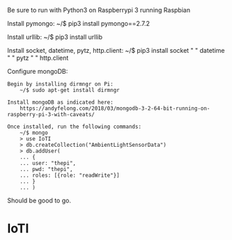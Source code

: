 Be sure to run with Python3 on Raspberrypi 3 running Raspbian

Install pymongo:
	~/$ pip3 install pymongo==2.7.2

Install urllib:
	~/$ pip3 install urllib

Install socket, datetime, pytz, http.client:
	~/$ pip3 install socket
	"    " datetime
	"    " pytz
	"    " http.client

Configure mongoDB:

	Begin by installing dirmngr on Pi:
		~/$ sudo apt-get install dirmngr

	Install mongoDB as indicated here:
		https://andyfelong.com/2018/03/mongodb-3-2-64-bit-running-on-raspberry-pi-3-with-caveats/

	Once installed, run the following commands:
		~/$ mongo
		> use IoTI
		> db.createCollection("AmbientLightSensorData")
		> db.addUser(
		... {
		... user: "thepi",
		... pwd: "thepi",
		... roles: [{role: "readWrite"}]
		... }
		... )

Should be good to go.
		

# IoTI
